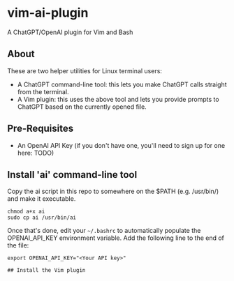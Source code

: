 # vim-ai-plugin
A ChatGPT/OpenAI plugin for Vim and Bash

## About
These are two helper utilities for Linux terminal users:
* A ChatGPT command-line tool: this lets you make ChatGPT calls straight from the terminal.
* A Vim plugin: this uses the above tool and lets you provide prompts to ChatGPT based on the currently opened file.

## Pre-Requisites
* An OpenAI API Key (if you don't have one, you'll need to sign up for one here: TODO)

## Install 'ai' command-line tool
Copy the ai script in this repo to somewhere on the $PATH (e.g. /usr/bin/) and make it executable.
```
chmod a+x ai
sudo cp ai /usr/bin/ai
```
Once that's done, edit your ```~/.bashrc``` to automatically populate the OPENAI_API_KEY environment variable.  Add the following line to the end of the file:
```
export OPENAI_API_KEY="<Your API key>"

## Install the Vim plugin


